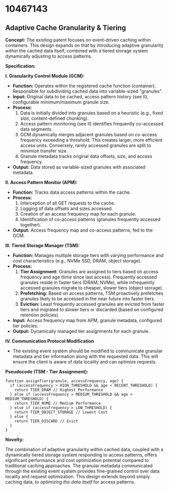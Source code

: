 # 10467143

## Adaptive Cache Granularity & Tiering

**Concept:** The existing patent focuses on event-driven caching within containers. This design expands on that by introducing adaptive granularity *within* the cached data itself, combined with a tiered storage system dynamically adjusting to access patterns.

**Specification:**

**I. Granularity Control Module (GCM):**

*   **Function:** Operates within the registered cache function (container).  Responsible for subdividing cached data into variable-sized "granules".
*   **Input:** Original data to be cached, access pattern history (see II), configurable minimum/maximum granule size.
*   **Process:**
    1.  Data is initially divided into granules based on a heuristic (e.g., fixed size, content-defined chunking).
    2.  Access pattern monitoring (see II) identifies frequently co-accessed data segments.
    3.  GCM dynamically merges adjacent granules based on co-access frequency exceeding a threshold.  This creates larger, more efficient access units.  Conversely, rarely accessed granules are split to minimize transfer size.
    4.  Granule metadata tracks original data offsets, size, and access frequency.
*   **Output:** Data stored as variable-sized granules with associated metadata.

**II. Access Pattern Monitor (APM):**

*   **Function:**  Tracks data access patterns within the cache.
*   **Process:**
    1.  Interception of all GET requests to the cache.
    2.  Logging of data offsets and sizes accessed.
    3.  Creation of an access frequency map for each granule.
    4.  Identification of co-access patterns (granules frequently accessed together).
*   **Output:**  Access frequency map and co-access patterns, fed to the GCM.

**III. Tiered Storage Manager (TSM):**

*   **Function:** Manages multiple storage tiers with varying performance and cost characteristics (e.g., NVMe SSD, DRAM, object storage).
*   **Process:**
    1.  **Tier Assignment:** Granules are assigned to tiers based on access frequency and age (time since last access).  Frequently accessed granules reside in faster tiers (DRAM, NVMe), while infrequently accessed granules migrate to cheaper, slower tiers (object storage).
    2.  **Prefetching:** Based on access patterns, TSM proactively prefetches granules likely to be accessed in the near future into faster tiers.
    3.  **Eviction:**  Least frequently accessed granules are evicted from faster tiers and migrated to slower tiers or discarded (based on configured retention policies).
*   **Input:** Access frequency map from APM, granule metadata, configured tier policies.
*   **Output:**  Dynamically managed tier assignments for each granule.

**IV.  Communication Protocol Modification**

*  The existing event system should be modified to communicate granular metadata and tier information along with the requested data. This will ensure the client is aware of data locality and can optimize requests.

**Pseudocode (TSM - Tier Assignment):**

```
function assignTier(granule, accessFrequency, age) {
  if (accessFrequency > HIGH_THRESHOLD && age < RECENT_THRESHOLD) {
    return TIER_DRAM // Highest Performance
  } else if (accessFrequency > MEDIUM_THRESHOLD && age < MEDIUM_THRESHOLD) {
    return TIER_NVME // Medium Performance
  } else if (accessFrequency > LOW_THRESHOLD) {
    return TIER_OBJECT_STORAGE // Lowest Cost
  } else {
    return TIER_DISCARD // Evict
  }
}
```

**Novelty:**

The combination of adaptive granularity *within* cached data, coupled with a dynamically tiered storage system responding to access patterns, offers significant performance and cost optimization potential compared to traditional caching approaches. The granular metadata communicated through the existing event system provides fine-grained control over data locality and request optimization. This design extends beyond simply caching data, to *optimizing the data itself* for access patterns.